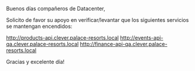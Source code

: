 Buenos días compañeros de Datacenter,

Solicito de favor su apoyo en verificar/levantar que los siguientes servicios se mantengan encendidos:

http://products-api.clever.palace-resorts.local
http://events-api-qa.clever.palace-resorts.local
http://finance-api-qa.clever.palace-resorts.local

Gracias y excelente día!

